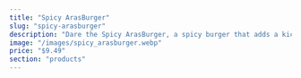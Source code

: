 ```yaml
---
title: "Spicy ArasBurger"
slug: "spicy-arasburger"
description: "Dare the Spicy ArasBurger, a spicy burger that adds a kick to the Arasgrasa. Prepared with fresh chili, spicy cheese, and our unique blend of Arasgrasa spices, this burger is a true explosion of flavors for thrill-seekers."
image: "/images/spicy_arasburger.webp"
price: "$9.49"
section: "products"
---
```


